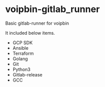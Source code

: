 # voipbin-gitlab_runner
Basic gitlab-runner for voipbin

It included below items.
* GCP SDK
* Ansible
* Terraform
* Golang
* Git
* Python3
* Gitlab-release
* GCC
